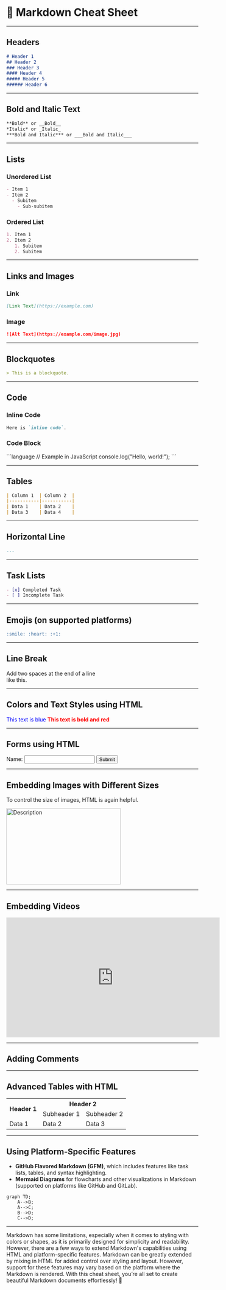 # 📄 Markdown Cheat Sheet

---

## Headers
```markdown
# Header 1
## Header 2
### Header 3
#### Header 4
##### Header 5
###### Header 6
```

---

## Bold and Italic Text
```markdown
**Bold** or __Bold__
*Italic* or _Italic_
***Bold and Italic*** or ___Bold and Italic___
```

---

## Lists
### Unordered List
```markdown
- Item 1
- Item 2
  - Subitem
    - Sub-subitem
```

### Ordered List
```markdown
1. Item 1
2. Item 2
   1. Subitem
   2. Subitem
```

---

## Links and Images
### Link
```markdown
[Link Text](https://example.com)
```

### Image
```markdown
![Alt Text](https://example.com/image.jpg)
```

---

## Blockquotes
```markdown
> This is a blockquote.
```

---

## Code
### Inline Code
```markdown
Here is `inline code`.
```

### Code Block
\`\`\`language
// Example in JavaScript
console.log("Hello, world!");
\`\`\`

---

## Tables
```markdown
| Column 1  | Column 2  |
|-----------|-----------|
| Data 1    | Data 2    |
| Data 3    | Data 4    |
```

---

## Horizontal Line
```markdown
---
```

---

## Task Lists
```markdown
- [x] Completed Task
- [ ] Incomplete Task
```

---

## Emojis (on supported platforms)
```markdown
:smile: :heart: :+1:
```

---

## Line Break
Add two spaces at the end of a line  
like this.

---

## Colors and Text Styles using HTML

<span style="color:blue">This text is blue</span>
<span style="color:red; font-weight:bold">This text is bold and red</span>

---

## Forms using HTML

<form>
  <label for="name">Name:</label>
  <input type="text" id="name" name="name">
  <input type="submit" value="Submit">
</form>

---

## Embedding Images with Different Sizes
To control the size of images, HTML is again helpful.

<img src="https://example.com/image.jpg" alt="Description" width="300" height="200">

---

##  Embedding Videos


<iframe width="560" height="315" src="https://www.youtube.com/embed/your-video-id" frameborder="0" allowfullscreen></iframe>


---

## Adding Comments

<!-- This is a comment and will not appear in the rendered Markdown -->


---

## Advanced Tables with HTML


<table>
  <tr>
    <th rowspan="2">Header 1</th>
    <th colspan="2">Header 2</th>
  </tr>
  <tr>
    <td>Subheader 1</td>
    <td>Subheader 2</td>
  </tr>
  <tr>
    <td>Data 1</td>
    <td>Data 2</td>
    <td>Data 3</td>
  </tr>
</table>


---

## Using Platform-Specific Features

- **GitHub Flavored Markdown (GFM)**, which includes features like task lists, tables, and syntax highlighting.
- **Mermaid Diagrams** for flowcharts and other visualizations in Markdown (supported on platforms like GitHub and GitLab).


```mermaid
graph TD;
    A-->B;
    A-->C;
    B-->D;
    C-->D;
```


---

Markdown has some limitations, especially when it comes to styling with colors or shapes, as it is primarily designed for simplicity and readability. However, there are a few ways to extend Markdown's capabilities using HTML and platform-specific features.
Markdown can be greatly extended by mixing in HTML for added control over styling and layout. However, support for these features may vary based on the platform where the Markdown is rendered.
With this cheat sheet, you’re all set to create beautiful Markdown documents effortlessly! 🎉
